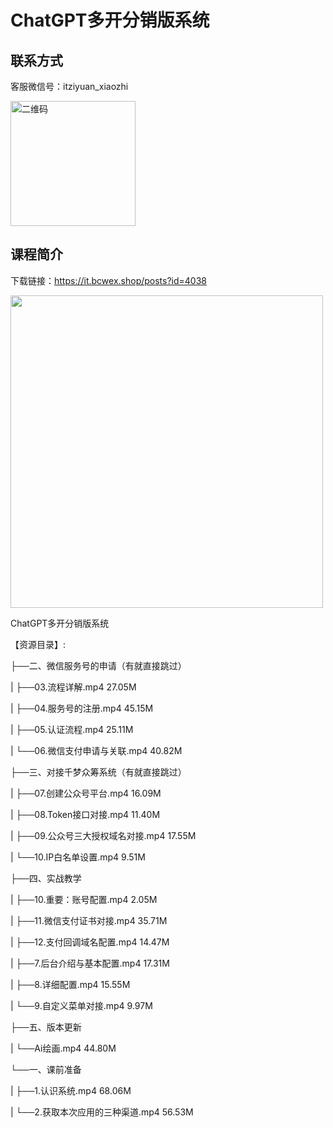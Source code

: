 # ChatGPT多开分销版系统

## 联系方式

客服微信号：itziyuan_xiaozhi

<img src="https://ziyuanyun.oss-cn-guangzhou.aliyuncs.com/common/20240614073449/666b82192834a.jpg" width="200" height="200" alt="二维码">

## 课程简介

下载链接：https://it.bcwex.shop/posts?id=4038

<img src="https://ziyuanyun.oss-cn-guangzhou.aliyuncs.com/yun/20240515185558/664494bedf5f4.jpg" width="500" alt="">

  ChatGPT多开分销版系统



 【资源目录】:

 ├──二、微信服务号的申请（有就直接跳过）

 | ├──03.流程详解.mp4 27.05M

 | ├──04.服务号的注册.mp4 45.15M

 | ├──05.认证流程.mp4 25.11M

 | └──06.微信支付申请与关联.mp4 40.82M

 ├──三、对接千梦众筹系统（有就直接跳过）

 | ├──07.创建公众号平台.mp4 16.09M

 | ├──08.Token接口对接.mp4 11.40M

 | ├──09.公众号三大授权域名对接.mp4 17.55M

 | └──10.IP白名单设置.mp4 9.51M

 ├──四、实战教学

 | ├──10.重要：账号配置.mp4 2.05M

 | ├──11.微信支付证书对接.mp4 35.71M

 | ├──12.支付回调域名配置.mp4 14.47M

 | ├──7.后台介绍与基本配置.mp4 17.31M

 | ├──8.详细配置.mp4 15.55M

 | └──9.自定义菜单对接.mp4 9.97M

 ├──五、版本更新

 | └──Ai绘画.mp4 44.80M

 └──一、课前准备

 | ├──1.认识系统.mp4 68.06M

 | └──2.获取本次应用的三种渠道.mp4 56.53M

  